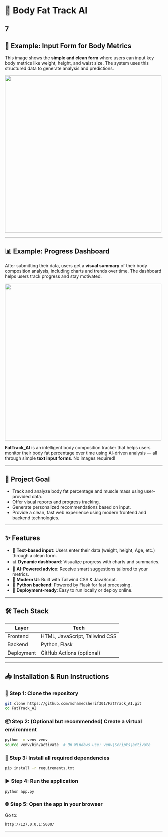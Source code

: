 
# 🧠 Body Fat Track AI
## 7

## 🧾 Example: Input Form for Body Metrics  
This image shows the **simple and clean form** where users can input key body metrics like weight, height, and waist size. The system uses this structured data to generate analysis and predictions.

<img src="https://github.com/mohamedsherif301/FatTrack_AI/blob/main/Images/EnterDetails.png" width="500"/>

---

## 📊 Example: Progress Dashboard  
After submitting their data, users get a **visual summary** of their body composition analysis, including charts and trends over time. The dashboard helps users track progress and stay motivated.

<img src="https://github.com/mohamedsherif301/FatTrack_AI/blob/main/Images/ResultFatBady.png?raw=true" width="500"/>


**FatTrack_AI** is an intelligent body composition tracker that helps users monitor their body fat percentage over time using AI-driven analysis — all through simple **text input forms**. No images required!

---

## 🚀 Project Goal

- Track and analyze body fat percentage and muscle mass using user-provided data.
- Offer visual reports and progress tracking.
- Generate personalized recommendations based on input.
- Provide a clean, fast web experience using modern frontend and backend technologies.

---

## ✨ Features

- 📝 **Text-based input**: Users enter their data (weight, height, Age, etc.) through a clean form.
- 📊 **Dynamic dashboard**: Visualize progress with charts and summaries.
- 🤖 **AI-Powered advice**: Receive smart suggestions tailored to your metrics.
- 🎨 **Modern UI**: Built with Tailwind CSS & JavaScript.
- 🐍 **Python backend**: Powered by Flask for fast processing.
- 🚀 **Deployment-ready**: Easy to run locally or deploy online.

---

## 🛠️ Tech Stack

| Layer           | Tech                             |
|-----------------|----------------------------------|
| Frontend        | HTML, JavaScript, Tailwind CSS   |
| Backend         | Python, Flask                    |
| Deployment      | GitHub Actions (optional) |

------

## 📥 Installation & Run Instructions

### 🔗 Step 1: Clone the repository

```bash
git clone https://github.com/mohamedsherif301/FatTrack_AI.git
cd FatTrack_AI
```

### 📦 Step 2: (Optional but recommended) Create a virtual environment

```bash
python -m venv venv
source venv/bin/activate  # On Windows use: venv\Scripts\activate
```

### 🔧 Step 3: Install all required dependencies

```bash
pip install -r requirements.txt
```

### ▶️ Step 4: Run the application

```bash
python app.py
```

### 🌐 Step 5: Open the app in your browser

Go to:

```
http://127.0.0.1:5000/
```

---




